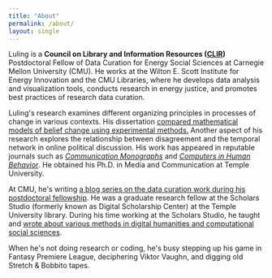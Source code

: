 ```yaml
---
title: "About"
permalink: /about/
layout: single
---
```

Luling is a **Council on Library and Information Resources ([CLIR](https://postdoc.clir.org/))** Postdoctoral Fellow of Data Curation for Energy Social Sciences at Carnegie Mellon University (CMU). He works at the Wilton E. Scott Institute for Energy Innovation and the CMU Libraries, where he develops data analysis and visualization tools, conducts research in energy justice, and promotes best practices of research data curation.

Luling's research examines different organizing principles in processes of change in various contexts. His dissertation [compared mathematical models of belief change using experimental methods.](https://www.tandfonline.com/eprint/U8WSSABF6ECSR3B8PS83/full?target=10.1080/03637751.2021.1973051) Another aspect of his research explores the relationship between disagreement and the temporal network in online political discussion. His work has appeared in reputable journals such as [*Communication Monographs*](https://www.tandfonline.com/eprint/U8WSSABF6ECSR3B8PS83/full?target=10.1080/03637751.2021.1973051) and [*Computers in Human Behavior*](https://authors.elsevier.com/c/1f3Aw2f~UWIsSN). He obtained his Ph.D. in Media and Communication at Temple University.

At CMU, he's writing [a blog series on the data curation work during his postdoctoral fellowship](https://www.library.cmu.edu/site-search?search=luling+huang&submit=submit). He was a graduate research fellow at the Scholars Studio (formerly known as Digital Scholarship Center) at the Temple University library. During his time working at the Scholars Studio, he taught and [wrote about various methods in digital humanities and computational social sciences](https://sites.temple.edu/tudsc/author/tuf15333/).

When he's not doing research or coding, he's busy stepping up his game in Fantasy Premiere League, deciphering Viktor Vaughn, and digging old Stretch & Bobbito tapes.